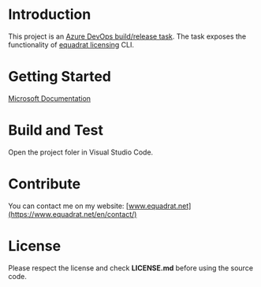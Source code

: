 # Introduction
This project is an [Azure DevOps build/release task](https://marketplace.visualstudio.com/items?itemName=equadrat.licensing).
The task exposes the functionality of [equadrat licensing](https://www.nuget.org/profiles/equadrat) CLI.

# Getting Started
[Microsoft Documentation](https://learn.microsoft.com/en-us/azure/devops/extend/develop/add-build-task?toc=%2Fazure%2Fdevops%2Fmarketplace-extensibility%2Ftoc.json&view=azure-devops)

# Build and Test
Open the project foler in Visual Studio Code.

# Contribute
You can contact me on my website: [www.equadrat.net](https://www.equadrat.net/en/contact/)

# License
Please respect the license and check **LICENSE.md** before using the source code.